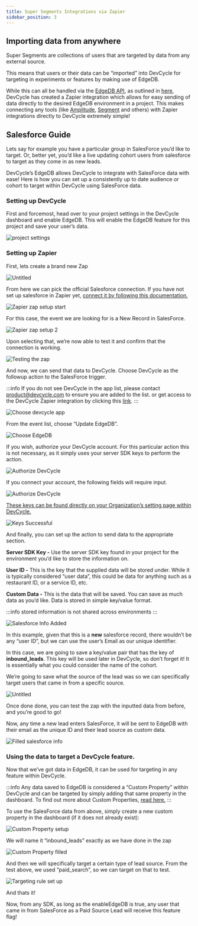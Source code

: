 ```yaml
---
title: Super Segments Integrations via Zapier
sidebar_position: 3
---
```


## Importing data from anywhere 

Super Segments are collections of users that are targeted by data from any external source. 

This means that users or their data can be “imported” into DevCycle for targeting in experiments or features by making use of EdgeDB. 

While this can all be handled via the [EdgeDB API](/bucketing-api/#tag/EdgeDB), as outlined in [here](/extras/edgedb), DevCycle has created a Zapier integration which allows for easy sending of data directly to the desired EdgeDB environment in a project. This makes connecting any tools (like [Amplitude](https://amplitude.com/), [Segment](https://segment.com/) and others) with Zapier integrations directly to DevCycle extremely simple!

## Salesforce Guide

Lets say for example you have a particular group in SalesForce you’d like to target. Or, better yet, you’d like a live updating cohort users from salesforce to target as they come in as new leads.

DevCycle’s EdgeDB allows DevCycle to integrate with SalesForce data with ease! Here is how you can set up a consistently up to date audience or cohort to target within DevCycle using SalesForce data.

### Setting up DevCycle

First and forcemost, head over to your project settings in the DevCycle dashboard and enable EdgeDB. This will enable the EdgeDB feature for this project and save your user’s data. 

![project settings](/sept_6_2022_zapier_guide_0.png)

### Setting up Zapier

First, lets create a brand new Zap

![Untitled](/sept_6_2022_zapier_guide_1.png)

From here we can pick the official Salesforce connection. If you have not set up salesforce in Zapier yet, [connect it by following this documentation.](https://zapier.com/help/doc/how-get-started-salesforce-zapier)

![Zapier zap setup start](/sept_6_2022_zapier_guide_2.png)

For this case, the event we are looking for is a New Record in SalesForce.

![Zapier zap setup 2](/sept_6_2022_zapier_guide_3.png)

Upon selecting that, we’re now able to test it and confirm that the connection is working.

![Testing the zap](/sept_6_2022_zapier_guide_4.png)

And now, we can send that data to DevCycle. Choose DevCycle as the followup action to the SalesForce trigger. 

:::info 
If you do not see DevCycle in the app list, please contact product@devcycle.com to ensure you are added to the list. or get access to the DevCycle Zapier integration by clicking this [link](https://zapier.com/developer/public-invite/155201/2a42e1bf3abaca344a431113f3390355/).
:::

![Choose devcycle app](/sept_6_2022_zapier_guide_5.png)

From the event list, choose “Update EdgeDB”.

![Choose EdgeDB](/sept_6_2022_zapier_guide_6.png)

If you wish, authorize your DevCycle account. For this particular action this is not necessary, as it simply uses your server SDK keys to perform the action. 

![Authorize DevCycle](/sept_6_2022_zapier_guide_7.png)

If you connect your account, the following fields will require input.

![Authorize DevCycle](/sept_6_2022_zapier_guide_8.png)

[These keys can be found directly on your Organization’s setting page within DevCycle.](/essentials/keys)

![Keys Successful](/sept_6_2022_zapier_guide_9.png)

And finally, you can set up the action to send data to the appropriate section. 

**Server SDK Key -** Use the server SDK key found in your project for the environment you’d like to store the information on. 

**User ID -** This is the key that the supplied data will be stored under. While it is typically considered “user data”, this could be data for anything such as a restaurant ID, or a service ID, etc. 

**Custom Data -** This is the data that will be saved. You can save as much data as you’d like. Data is stored in simple key/value format.

:::info 
stored information is not shared across environments 
:::

![Salesforce Info Added](/sept_6_2022_zapier_guide_10.png)

In this example, given that this is a **new** salesforce record, there wouldn’t be any “user ID”, but we can use the user’s Email as our unique identifier.

In this case, we are going to save a key/value pair that has the key of **inbound_leads**. This key will be used later in DevCycle, so don’t forget it! It is essentially what you could consider the name of the cohort.

We’re going to save what the source of the lead was so we can specifically target users that came in from a specific source.

![Untitled](/sept_6_2022_zapier_guide_11.png)

Once done done, you can test the zap with the inputted data from before, and you’re good to go!

Now, any time a new lead enters SalesForce, it will be sent to EdgeDB with their email as the unique ID and their lead source as custom data.

![Filled salesforce info](/sept_6_2022_zapier_guide_12.png)

### Using the data to target a DevCycle feature.

Now that we’ve got data in EdgeDB, it can be used for targeting in any feature within DevCycle.

:::info 
Any data saved to EdgeDB is considered a “Custom Property” within DevCycle and can be targeted by simply adding that same property in the dashboard. To find out more about Custom Properties, [read here.](/extras/advanced-targeting/custom-properties) 
:::

To use the SalesForce data from above, simply create a new custom property in the dashboard (if it does not already exist):

![Custom Property setup](/sept_6_2022_zapier_guide_13.png)

We will name it “inbound_leads” exactly as we have done in the zap

![Custom Property filled](/sept_6_2022_zapier_guide_14.png)

And then we will specifically target a certain type of lead source. From the test above, we used “paid_search”, so we can target on that to test.

![Targeting rule set up](/sept_6_2022_zapier_guide_15.png)

And thats it!

Now, from any SDK, as long as the enableEdgeDB is true, any user that came in from SalesForce as a Paid Source Lead will receive this feature flag!
